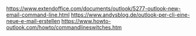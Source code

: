 https://www.extendoffice.com/documents/outlook/5277-outlook-new-email-command-line.html
https://www.andysblog.de/outlook-per-cli-eine-neue-e-mail-erstellen
https://www.howto-outlook.com/howto/commandlineswitches.htm

